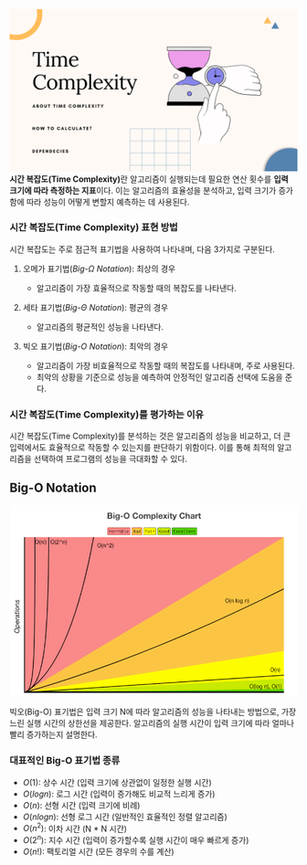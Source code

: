 ![시간 복잡도 배경 이미지](/assets/images/Time-Complexity.png)
<strong>시간 복잡도(Time Complexity)</strong>란 알고리즘이 실행되는데 필요한 연산 횟수를 **입력 크기에 따라 측정하는 지표**이다. 이는 알고리즘의 효율성을 분석하고, 입력 크기가 증가함에 따라 성능이 어떻게 변할지 예측하는 데 사용된다.

### 시간 복잡도(Time Complexity) 표현 방법

시간 복잡도는 주로 점근적 표기법을 사용하여 나타내며, 다음 3가지로 구분된다.

1. 오메가 표기법(_Big-Ω Notation_): 최상의 경우

   - 알고리즘이 가장 효율적으로 작동할 때의 복잡도를 나타낸다.

2. 세타 표기법(_Big-Θ Notation_): 평균의 경우

   - 알고리즘의 평균적인 성능을 나타낸다.

3. 빅오 표기법(_Big-O Notation_): 최악의 경우
   - 알고리즘이 가장 비효율적으로 작동할 때의 복잡도를 나타내며, 주로 사용된다.
   - 최악의 상황을 기준으로 성능을 예측하여 안정적인 알고리즘 선택에 도움을 준다.

### 시간 복잡도(Time Complexity)를 평가하는 이유

시간 복잡도(Time Complexity)를 분석하는 것은 알고리즘의 성능을 비교하고, 더 큰 입력에서도 효율적으로 작동할 수 있는지를 판단하기 위함이다. 이를 통해 최적의 알고리즘을 선택하여 프로그램의 성능을 극대화할 수 있다.

## Big-O Notation

![Big-O 표기법 차트](/assets/images/big-o_notation_chart.png)

빅오(Big-O) 표기법은 입력 크기 N에 따라 알고리즘의 성능을 나타내는 방법으로, 가장 느린 실행 시간의 상한선을 제공한다. 알고리즘의 실행 시간이 입력 크기에 따라 얼마나 빨리 증가하는지 설명한다.

### 대표적인 Big-O 표기법 종류

- $O(1)$: 상수 시간 (입력 크기에 상관없이 일정한 실행 시간)
- $O(logn)$: 로그 시간 (입력이 증가해도 비교적 느리게 증가)
- $O(n)$: 선형 시간 (입력 크기에 비례)
- $O(nlogn)$: 선형 로그 시간 (일반적인 효율적인 정렬 알고리즘)
- $O(n^{2})$: 이차 시간 (N \* N 시간)
- $O(2^{n})$: 지수 시간 (입력이 증가할수록 실행 시간이 매우 빠르게 증가)
- $O(n!)$: 팩토리얼 시간 (모든 경우의 수를 계산)
